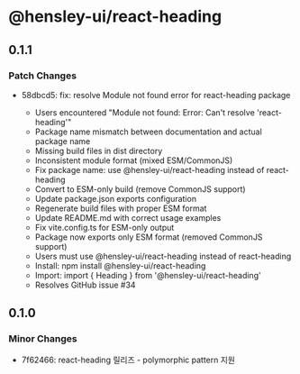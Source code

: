 # @hensley-ui/react-heading

## 0.1.1

### Patch Changes

- 58dbcd5: fix: resolve Module not found error for react-heading package

  - Users encountered "Module not found: Error: Can't resolve 'react-heading'"
  - Package name mismatch between documentation and actual package name
  - Missing build files in dist directory
  - Inconsistent module format (mixed ESM/CommonJS)
  - Fix package name: use @hensley-ui/react-heading instead of react-heading
  - Convert to ESM-only build (remove CommonJS support)
  - Update package.json exports configuration
  - Regenerate build files with proper ESM format
  - Update README.md with correct usage examples
  - Fix vite.config.ts for ESM-only output
  - Package now exports only ESM format (removed CommonJS support)
  - Users must use @hensley-ui/react-heading instead of react-heading
  - Install: npm install @hensley-ui/react-heading
  - Import: import { Heading } from '@hensley-ui/react-heading'
  - Resolves GitHub issue #34

## 0.1.0

### Minor Changes

- 7f62466: react-heading 릴리즈 - polymorphic pattern 지원
